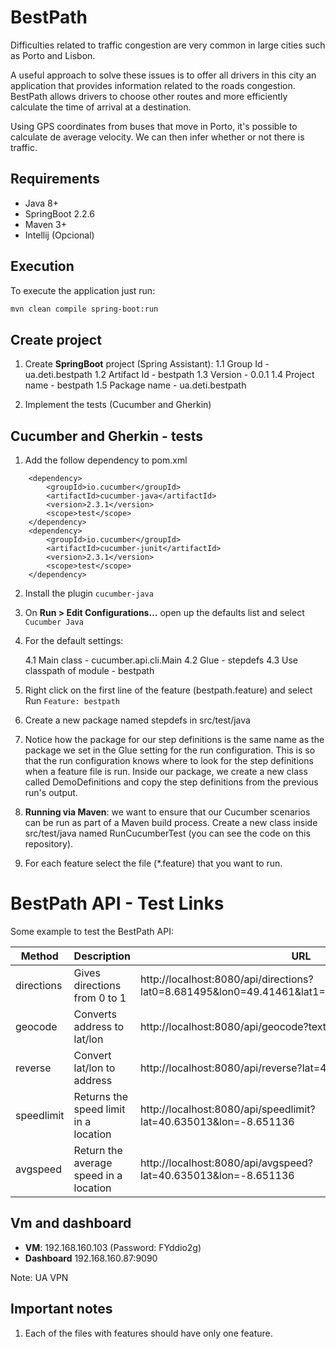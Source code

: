 # BestPath

Difficulties related to traffic congestion are very common in large cities such as Porto and Lisbon.

A useful approach to solve these issues is to offer all drivers in this city an application that provides information related to the roads congestion. BestPath allows drivers to choose other routes and more efficiently calculate the time of arrival at a destination.

Using GPS coordinates from buses that move in Porto, it's possible to calculate de average velocity. We can then infer whether or not there is traffic.


## Requirements

- Java 8+
- SpringBoot 2.2.6
- Maven 3+
- Intellij (Opcional)


## Execution

To execute the application just run:

```bash
mvn clean compile spring-boot:run
```

## Create project

1. Create **SpringBoot** project (Spring Assistant):
    1.1 Group Id - ua.deti.bestpath
    1.2 Artifact Id - bestpath
    1.3 Version - 0.0.1
    1.4 Project name - bestpath
    1.5 Package name - ua.deti.bestpath

2. Implement the tests (Cucumber and Gherkin)


## Cucumber and Gherkin - tests

1. Add the follow dependency to pom.xml

```
	<dependency>
		<groupId>io.cucumber</groupId>
		<artifactId>cucumber-java</artifactId>
		<version>2.3.1</version>
		<scope>test</scope>
	</dependency>
	<dependency>
		<groupId>io.cucumber</groupId>
		<artifactId>cucumber-junit</artifactId>
		<version>2.3.1</version>
		<scope>test</scope>
	</dependency>
```

2. Install the plugin `cucumber-java`

3. On **Run > Edit Configurations…** open up the defaults list and select `Cucumber Java`

4. For the default settings:
    
    4.1 Main class - cucumber.api.cli.Main
    4.2 Glue - stepdefs
    4.3 Use classpath of module - bestpath

5. Right click on the first line of the feature (bestpath.feature) and select Run `Feature: bestpath`

6. Create a new package named stepdefs in src/test/java

7. Notice how the package for our step definitions is the same name as the package we set in the Glue setting for the run configuration. This is so that the run configuration knows where to look for the step definitions when a feature file is run. Inside our package, we create a new class called DemoDefinitions and copy the step definitions from the previous run's output.

8. **Running via Maven**: we want to ensure that our Cucumber scenarios can be run as part of a Maven build process. Create a new class inside src/test/java named RunCucumberTest (you can see the code on this repository).


9. For each feature select the file (*.feature) that you want to run.

# BestPath API - Test Links

Some example to test the BestPath API:

| Method     | Description                  | URL         |
|------------|------------------------------|-------------|
| directions | Gives directions from 0 to 1           | http://localhost:8080/api/directions?lat0=8.681495&lon0=49.41461&lat1=8.687872&lon1=49.420318 |
| geocode    | Converts address to lat/lon            | http://localhost:8080/api/geocode?text=Aveiro |
| reverse    | Convert lat/lon to address             | http://localhost:8080/api/reverse?lat=40.635013&lon=-8.651136 |
| speedlimit | Returns the speed limit in a location  | http://localhost:8080/api/speedlimit?lat=40.635013&lon=-8.651136 |
| avgspeed   | Return the average speed in a location | http://localhost:8080/api/avgspeed?lat=40.635013&lon=-8.651136 |


## Vm and dashboard

- **VM**: 192.168.160.103   (Password: FYddio2g)
- **Dashboard** 192.168.160.87:9090

Note: UA VPN

## Important notes

1. Each of the files with features should have only one feature.
